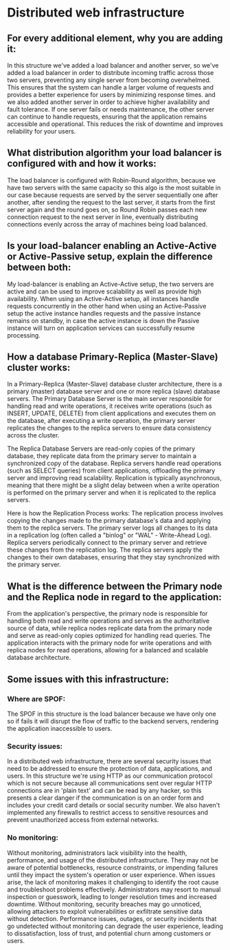 # Distributed web infrastructure

## For every additional element, why you are adding it:
In this structure we've added a load balancer and another server, so we've added a load balancer in order to distribute incoming traffic across those two servers, preventing any single server from becoming overwhelmed. This ensures that the system can handle a larger volume of requests and provides a better experience for users by minimizing response times. and we also added another server in order to achieve higher availability and fault tolerance. If one server fails or needs maintenance, the other server can continue to handle requests, ensuring that the application remains accessible and operational. This reduces the risk of downtime and improves reliability for your users.

## What distribution algorithm your load balancer is configured with and how it works:
The load balancer is configured with Robin-Round algorithm, because we have two servers with the same capacity so this algo is the most suitable in our case because requests are served by the server sequentially one after another, after sending the request to the last server, it starts from the first server again and the round goes on, so Round Robin passes each new connection request to the next server in line, eventually distributing connections evenly across the array of machines being load balanced.

## Is your load-balancer enabling an Active-Active or Active-Passive setup, explain the difference between both:
My load-balancer is enabling an Active-Active setup, the two servers are active and can be used to improve scalability as well as provide high availability. When using an Active-Active setup, all instances handle requests concurrently in the other hand when using an Active-Passive setup the active instance handles requests and the passive instance remains on standby, in case the active instance is down the Passive instance will turn on application services can successfully resume processing.

## How a database Primary-Replica (Master-Slave) cluster works:
In a Primary-Replica (Master-Slave) database cluster architecture, there is a primary (master) database server and one or more replica (slave) database servers.
The Primary Database Server is the main server responsible for handling read and write operations, it receives write operations (such as INSERT, UPDATE, DELETE) from client applications and executes them on the database, after executing a write operation, the primary server replicates the changes to the replica servers to ensure data consistency across the cluster.

The Replica Database Servers are read-only copies of the primary database, they replicate data from the primary server to maintain a synchronized copy of the database. Replica servers handle read operations (such as SELECT queries) from client applications, offloading the primary server and improving read scalability. Replication is typically asynchronous, meaning that there might be a slight delay between when a write operation is performed on the primary server and when it is replicated to the replica servers.

Here is how the Replication Process works:
The replication process involves copying the changes made to the primary database's data and applying them to the replica servers.
The primary server logs all changes to its data in a replication log (often called a "binlog" or "WAL" - Write-Ahead Log).
Replica servers periodically connect to the primary server and retrieve these changes from the replication log.
The replica servers apply the changes to their own databases, ensuring that they stay synchronized with the primary server.

## What is the difference between the Primary node and the Replica node in regard to the application:
From the application's perspective, the primary node is responsible for handling both read and write operations and serves as the authoritative source of data, while replica nodes replicate data from the primary node and serve as read-only copies optimized for handling read queries. The application interacts with the primary node for write operations and with replica nodes for read operations, allowing for a balanced and scalable database architecture.
## Some issues with this infrastructure:

### Where are SPOF:
The SPOF in this structure is the load balancer because we have only one so if fails it will disrupt the flow of traffic to the backend servers, rendering the application inaccessible to users.

### Security issues:
In a distributed web infrastructure, there are several security issues that need to be addressed to ensure the protection of data, applications, and users.
In this structure we're using HTTP as our communication protocol which is not secure because all communications sent over regular HTTP connections are in 'plain text' and can be read by any hacker, so this presents a clear danger if the communication is on an order form and includes your credit card details or social security number. We also haven't implemented any firewalls to restrict access to sensitive resources and prevent unauthorized access from external networks.

### No monitoring:
Without monitoring, administrators lack visibility into the health, performance, and usage of the distributed infrastructure. They may not be aware of potential bottlenecks, resource constraints, or impending failures until they impact the system's operation or user experience.
When issues arise, the lack of monitoring makes it challenging to identify the root cause and troubleshoot problems effectively. Administrators may resort to manual inspection or guesswork, leading to longer resolution times and increased downtime.
Without monitoring, security breaches may go unnoticed, allowing attackers to exploit vulnerabilities or exfiltrate sensitive data without detection.
Performance issues, outages, or security incidents that go undetected without monitoring can degrade the user experience, leading to dissatisfaction, loss of trust, and potential churn among customers or users.


